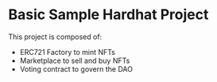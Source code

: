 # Basic Sample Hardhat Project

This project is composed of:
- ERC721 Factory to mint NFTs
- Marketplace to sell and buy NFTs
- Voting contract to govern the DAO

